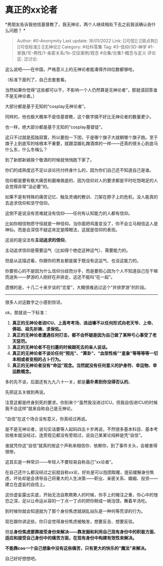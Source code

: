 # 真正的xx论者
*男朋友告诉我他信基督教了，我无神论，两个人继续相处下去之前我该确认些什么问题？  *

> Author: #0-Anonymity
> Last update: *16/01/2022*
> Link: [[可信]] [[斑点狗]] [[可信标准]] [[无神论]]
> Category: #社科答集
> Tag: #3-信仰/3D-神学 #1-家族/1E-两性/1-亲密关系/1b-交往案例/观念 #合集/合集1-概念与定义
> 评论区:
> 泛讨论:

这么说吧——在中国，严格意义上的无神论者能凑得齐四位数都够呛。

（标准下面列了，自己去套套看。

当然如果你觉得“这些都可以干，不影响一个人仍然算是无神论者”，那就请回答谁不是无神论者。）

大部分都是基于无知的“cosplay无神论者”。

同样的，他也极大概率不是信基督教，这个数字搞不好比无神论者的数量更少。

也一样，绝大部分都是基于无知的“cosplay基督徒”。

这只不过就是孤独寂寞，所以要抱一下团，于是哪个旗子大就朝哪个旗子跑。至于旗子上到底写的啥根本不重要，就跟混婚礼蹭酒席的一样——还真的很关心到底马什么东，什么冬梅么？

到了新郎新娘挨个敬酒的时候就悄悄跑下家了。

你们的成熟度远不足以谈论托付终身什么的，因为你们自己还不知道自己是谁。

信仰都是要有极大痛苦和磨难做底的、因为信仰对人的要求都是平时吃饱喝足的人会觉得非常“没必要”的。

如果不是有特殊的痛苦记忆、触及灵魂的教训、刀架在脖子上的危机，没人能真的去追求信仰和坚守信仰。

这倒不是说没有苦难就没有信仰——任何有认知能力的人都有信仰。

比如你相信物质守恒就是一种信仰。当你面把鸡蛋变没了，你不会立马相信这人是神仙，而是会深信不疑这肯定是障眼法，这就是信仰的表现。

这说的是没法有**主动追求的信仰**。

主动追求信仰是需要运气（比如得个绝症这种运气）、需要能力的。

但是从这描述看，你跟你的男友都是属于既没有这运气、也没这能力的。

你要担心的不是因为什么信仰分歧而分手，而是要担心因为个人不知道自己在干嘛而迷失——梦游的人刚好在并排走，这还不能叫“在一起”。

遗憾的是，十几二十来岁谈的“恋爱”，大概很难逃过这个“并排梦游”的阶段。

---

很多人对这数字之小感到惊讶。

ok，那就说一下标准：

1.  **真正的无神论者进ICU、上高考考场、进战壕不以任何形式向老天爷、上帝、佛祖、祖先祈祷、求保佑。**
2.  **真正的无神论者遭遇任何打击，都不会怀疑是因为自己做了某种亏心事受了老天惩罚。**
3.  **真正的无神论者不在扫墓的时候跟死去的亲人说话。**
4.  **真正的无神论者不谈论任何“预兆”、“算卦”、“血型性格”“星象”等等等等一切本相或者变相的占卜行为。**
5.  **真正的无神论者没有“命运”观念。当然就没有任何意义的护身符、幸运物、幸运数概念。**

多的先不谈，后面还有九九八十一关，都是**最朴素到你没得否认的**。

先把这五关做到再说。

注意这都是终身到死的要求。你别来个“虽然我没进过ICU，但我自信进ICU的时候我不会这样”就来自称自己是无神论。

“自信”在这个场合没有意义，你真经过再说。

是不是无神论者，说句实话要等人起码四五十岁再说，不然很多基本科目、基本考验根本就没经过，连旁观见都没有旁观过，说自己某某论纯粹是凭“自信”。

谁就凭你这“自信”就真的按这个声称来相信你、依赖你，到了事件关头，会被害得很惨。

这其实是一种常识——年轻人不要轻易自称自己“xx论者”。

在自己还什么都没经过之前就自称xx论，好处是可以抱团取暖，提前缓解身份焦虑，坏处却是会诱导自己将重大的人生决策——职业、亲密关系、婚姻、投资——建立在虚妄的自信上。

这份虚妄露出实底，开始无法自欺欺欺人的时候，你手上的赌注之重，你心中的惶恐之深，足以让命运从容的一丁点一丁点的把你掰成一碗泡馍，蘸着羊汤吃。

到时候你就会知道就为了那个身份焦虑就胡乱站队是一种何等荒谬的行为。

现在跟你讲这些，你只会觉得身份焦虑被触发，想要反击、想要反驳。

但是**身份焦虑要靠接受身份来解决——靠发掘和利用自己现有身份中的积极方面、适应和接受自己身份中的痛苦方面，在现有身份中构建有效性来解决。**

**不能靠cos一个自己想象中没有这些痛苦，只有更大的快乐的“魔法”来解决。**

自己好好想想吧。
